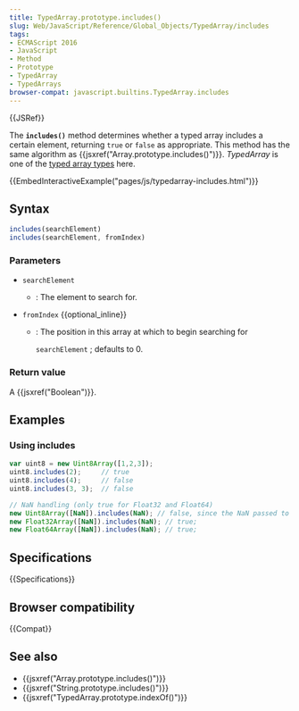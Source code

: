 ```yaml
---
title: TypedArray.prototype.includes()
slug: Web/JavaScript/Reference/Global_Objects/TypedArray/includes
tags:
- ECMAScript 2016
- JavaScript
- Method
- Prototype
- TypedArray
- TypedArrays
browser-compat: javascript.builtins.TypedArray.includes
---
```

{{JSRef}}

The **`includes()`** method determines whether a typed array includes a certain
element, returning `true` or `false` as appropriate. This method has the same
algorithm as {{jsxref("Array.prototype.includes()")}}. _TypedArray_
is one of the
[typed array types](/en-US/docs/Web/JavaScript/Reference/Global_Objects/TypedArray#TypedArray_objects)
here.

{{EmbedInteractiveExample("pages/js/typedarray-includes.html")}}

## Syntax

```js
includes(searchElement)
includes(searchElement, fromIndex)
```

### Parameters

- `searchElement`
  - : The element to search for.
- `fromIndex` {{optional_inline}}

  - : The position in this array at which to begin searching for

    `searchElement` ; defaults to 0.

### Return value

A {{jsxref("Boolean")}}.

## Examples

### Using includes

```js
var uint8 = new Uint8Array([1,2,3]);
uint8.includes(2);     // true
uint8.includes(4);     // false
uint8.includes(3, 3);  // false

// NaN handling (only true for Float32 and Float64)
new Uint8Array([NaN]).includes(NaN); // false, since the NaN passed to the constructor gets converted to 0
new Float32Array([NaN]).includes(NaN); // true;
new Float64Array([NaN]).includes(NaN); // true;
```

## Specifications

{{Specifications}}

## Browser compatibility

{{Compat}}

## See also

- {{jsxref("Array.prototype.includes()")}}
- {{jsxref("String.prototype.includes()")}}
- {{jsxref("TypedArray.prototype.indexOf()")}}
